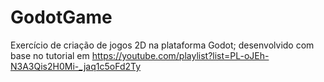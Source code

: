 # GodotGame
Exercício de criação de jogos 2D na plataforma Godot; desenvolvido com base no tutorial em https://youtube.com/playlist?list=PL-oJEh-N3A3Qis2H0Mi-_jaq1c5oFd2Ty

